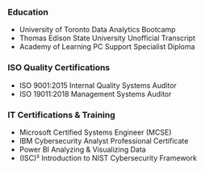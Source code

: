 ### Education
- University of Toronto Data Analytics Bootcamp
- Thomas Edison State University Unofficial Transcript
- Academy of Learning PC Support Specialist Diploma

### ISO Quality Certifications
- ISO 9001:2015 Internal Quality Systems Auditor
- ISO 19011:2018 Management Systems Auditor

### IT Certifications & Training
- Microsoft Certified Systems Engineer (MCSE)
- IBM Cybersecurity Analyst Professional Certificate
- Power BI Analyzing & Visualizing Data
- (ISC)² Introduction to NIST Cybersecurity Framework
